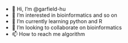 - 👋 Hi, I’m @garfield-hu
- 👀 I’m interested in bioinformatics and so on
- 🌱 I’m currently learning python and R
- 💞️ I’m looking to collaborate on bioinformatics
- 📫 How to reach me algorithm

<!---
garfield-hu/garfield-hu is a ✨ special ✨ repository because its `README.md` (this file) appears on your GitHub profile.
You can click the Preview link to take a look at your changes.
--->
